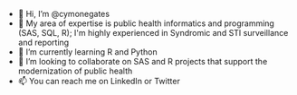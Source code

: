 - 👋 Hi, I’m @cymonegates
- 👀 My area of expertise is public health informatics and programming (SAS, SQL, R); I'm highly experienced in Syndromic and STI surveillance and reporting
- 🌱 I’m currently learning R and Python
- 💞️ I’m looking to collaborate on SAS and R projects that support the modernization of public health
- 📫 You can reach me on LinkedIn or Twitter

<!---
cymonegates/cymonegates is a ✨ special ✨ repository because its `README.md` (this file) appears on your GitHub profile.
You can click the Preview link to take a look at your changes.
--->

